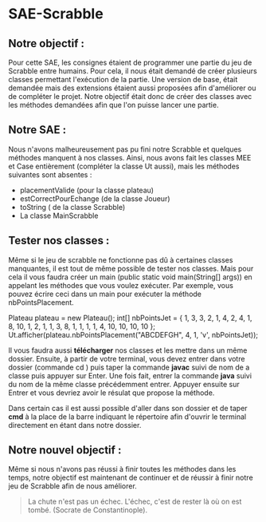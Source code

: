 # SAE-Scrabble

## Notre objectif :

Pour cette SAE, les consignes étaient de programmer une partie du jeu de Scrabble entre humains. Pour cela, il nous était demandé de créer plusieurs classes permettant l'exécution de la partie. Une version de base, était demandée mais des extensions étaient aussi proposées afin d'améliorer ou de compléter le projet.
Notre objectif était donc de créer des classes avec les méthodes demandées afin que l'on puisse lancer une partie.

## Notre SAE :

Nous n'avons malheureusement pas pu fini notre Scrabble et quelques méthodes manquent à nos classes.
Ainsi, nous avons fait les classes MEE et Case entièrement (compléter la classe Ut aussi), mais les méthodes suivantes sont absentes : 
* placementValide (pour la classe plateau) 
* estCorrectPourEchange (de la classe Joueur) 
* toString ( de la classe Scrabble) 
* La classe MainScrabble

## Tester nos classes : 

Même si le jeu de scrabble ne fonctionne pas dû à certaines classes manquantes, il est tout de même possible de tester nos classes. Mais pour cela il vous faudra créer un main (public static void main(String[] args)) en appelant les méthodes que vous voulez exécuter. Par exemple, vous pouvez écrire ceci dans un main pour exécuter la méthode nbPointsPlacement.

Plateau plateau = new Plateau();
int[] nbPointsJet = { 1, 3, 3, 2, 1, 4, 2, 4, 1, 8, 10, 1, 2, 1, 1, 3, 8, 1, 1, 1, 1, 4, 10, 10, 10, 10 };
Ut.afficher(plateau.nbPointsPlacement("ABCDEFGH", 4, 1, 'v', nbPointsJet));

Il vous faudra aussi **télécharger** nos classes et les mettre dans un même dossier. Ensuite, à partir de votre terminal, vous devez entrer dans votre dossier (commande cd <cible>) puis taper la commande **javac** suivi de nom de a classe puis appuyer sur Enter. Une fois fait, entrer la commande **java** suivi du nom de la même classe précédemment entrer. Appuyer ensuite sur Entrer et vous devriez avoir le résulat que propose la méthode. 
  
Dans certain cas il est aussi possible d'aller dans son dossier et de taper **cmd** à la place de la barre indiquant le répertoire afin d'ouvrir le terminal directement en étant dans notre dossier.

## Notre nouvel objectif :
  
Même si nous n'avons pas réussi à finir toutes les méthodes dans les temps, notre objectif est maintenant de continuer et de réussir à finir notre jeu de Scrabble afin de nous améliorer.
  
> La chute n'est pas un échec. L'échec, c'est de rester là où on est tombé. (Socrate de Constantinople).